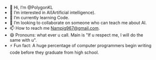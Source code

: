 - 👋 Hi, I’m @PolygonKL
- 👀 I’m interested in AI(Artificial intelligence).
- 🌱 I’m currently learning Code.
- 💞️ I’m looking to collaborate on someone who can teach me about AI.
- 📫 How to reach me Nampig967@gmail.com.
- 😄 Pronouns: what ever u call. Main is "If u respect me, I will do the same with u".
- ⚡ Fun fact: A huge percentage of computer programmers begin writing code before they graduate from high school.


